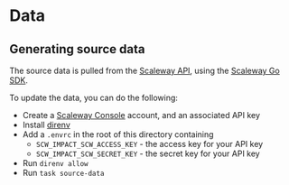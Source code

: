 # Data

## Generating source data

The source data is pulled from the [Scaleway API](https://www.scaleway.com/en/developers/api), using the [Scaleway Go SDK](https://www.scaleway.com/en/docs/developer-tools/scaleway-sdk/go-sdk/).

To update the data, you can do the following:

- Create a [Scaleway Console](https://console.scaleway.com) account, and an associated API key
- Install [direnv](https://direnv.net/)
- Add a `.envrc` in the root of this directory containing
  - `SCW_IMPACT_SCW_ACCESS_KEY` - the access key for your API key
  - `SCW_IMPACT_SCW_SECRET_KEY` - the secret key for your API key
- Run `direnv allow`
- Run `task source-data`
